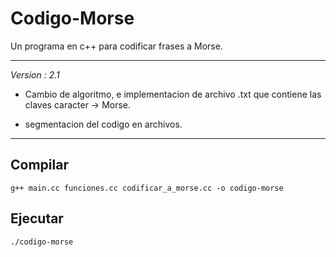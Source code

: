 # Codigo-Morse 

Un programa en c++ para codificar frases a Morse.

---
_Version : 2.1_

* Cambio de algoritmo, e implementacion de archivo .txt que contiene
las claves caracter -> Morse.

* segmentacion del codigo en archivos.

---

## Compilar
	g++ main.cc funciones.cc codificar_a_morse.cc -o codigo-morse

## Ejecutar
	./codigo-morse